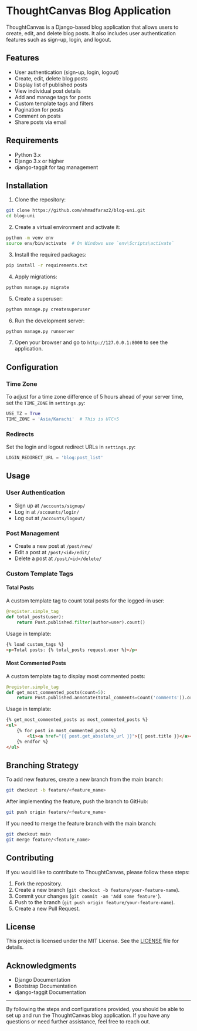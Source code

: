 # ThoughtCanvas Blog Application

ThoughtCanvas is a Django-based blog application that allows users to create, edit, and delete blog posts. It also includes user authentication features such as sign-up, login, and logout.

## Features

- User authentication (sign-up, login, logout)
- Create, edit, delete blog posts
- Display list of published posts
- View individual post details
- Add and manage tags for posts
- Custom template tags and filters
- Pagination for posts
- Comment on posts
- Share posts via email

## Requirements

- Python 3.x
- Django 3.x or higher
- django-taggit for tag management

## Installation

1. Clone the repository:

```bash
git clone https://github.com/ahmadfaraz2/blog-uni.git
cd blog-uni
```

2. Create a virtual environment and activate it:

```bash
python -m venv env
source env/bin/activate  # On Windows use `env\Scripts\activate`
```

3. Install the required packages:

```bash
pip install -r requirements.txt
```

4. Apply migrations:

```bash
python manage.py migrate
```

5. Create a superuser:

```bash
python manage.py createsuperuser
```

6. Run the development server:

```bash
python manage.py runserver
```

7. Open your browser and go to `http://127.0.0.1:8000` to see the application.

## Configuration

### Time Zone

To adjust for a time zone difference of 5 hours ahead of your server time, set the `TIME_ZONE` in `settings.py`:

```python
USE_TZ = True
TIME_ZONE = 'Asia/Karachi'  # This is UTC+5
```

### Redirects

Set the login and logout redirect URLs in `settings.py`:

```python
LOGIN_REDIRECT_URL = 'blog:post_list'
```

## Usage

### User Authentication

- Sign up at `/accounts/signup/`
- Log in at `/accounts/login/`
- Log out at `/accounts/logout/`

### Post Management

- Create a new post at `/post/new/`
- Edit a post at `/post/<id>/edit/`
- Delete a post at `/post/<id>/delete/`

### Custom Template Tags

#### Total Posts

A custom template tag to count total posts for the logged-in user:

```python
@register.simple_tag
def total_posts(user):
    return Post.published.filter(author=user).count()
```

Usage in template:

```html
{% load custom_tags %}
<p>Total posts: {% total_posts request.user %}</p>
```

#### Most Commented Posts

A custom template tag to display most commented posts:

```python
@register.simple_tag
def get_most_commented_posts(count=5):
    return Post.published.annotate(total_comments=Count('comments')).order_by('-total_comments')[:count]
```

Usage in template:

```html
{% get_most_commented_posts as most_commented_posts %}
<ul>
    {% for post in most_commented_posts %}
        <li><a href="{{ post.get_absolute_url }}">{{ post.title }}</a></li>
    {% endfor %}
</ul>
```

## Branching Strategy

To add new features, create a new branch from the main branch:

```bash
git checkout -b feature/<feature_name>
```

After implementing the feature, push the branch to GitHub:

```bash
git push origin feature/<feature_name>
```

If you need to merge the feature branch with the main branch:

```bash
git checkout main
git merge feature/<feature_name>
```

## Contributing

If you would like to contribute to ThoughtCanvas, please follow these steps:

1. Fork the repository.
2. Create a new branch (`git checkout -b feature/your-feature-name`).
3. Commit your changes (`git commit -am 'Add some feature'`).
4. Push to the branch (`git push origin feature/your-feature-name`).
5. Create a new Pull Request.

## License

This project is licensed under the MIT License. See the [LICENSE](LICENSE) file for details.

## Acknowledgments

- Django Documentation
- Bootstrap Documentation
- django-taggit Documentation

---

By following the steps and configurations provided, you should be able to set up and run the ThoughtCanvas blog application. If you have any questions or need further assistance, feel free to reach out.